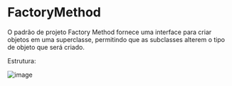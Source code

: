 # FactoryMethod

O padrão de projeto Factory Method fornece uma interface para criar objetos em uma superclasse, 
permitindo que as subclasses alterem o tipo de objeto que será criado.

Estrutura:

![image](https://github.com/user-attachments/assets/90b06027-3492-442f-bdaa-347909a5cdf9)

